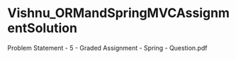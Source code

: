 # Vishnu_ORMandSpringMVCAssignmentSolution
Problem Statement - 5 - Graded Assignment - Spring - Question.pdf
